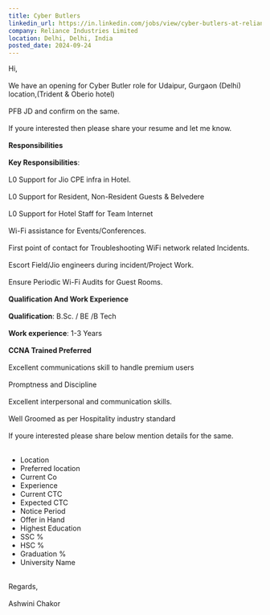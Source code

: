 ```yaml
---
title: Cyber Butlers
linkedin_url: https://in.linkedin.com/jobs/view/cyber-butlers-at-reliance-industries-limited-4032559782?position=6&pageNum=0&refId=gyOlaF9%2FJnTE0BcftTJH5g%3D%3D&trackingId=kAh8H6P5htgQWlWkCoeJRg%3D%3D
company: Reliance Industries Limited
location: Delhi, Delhi, India
posted_date: 2024-09-24
---
```


<div class="description__text description__text--rich">
<section class="show-more-less-html" data-max-lines="5">
<div class="show-more-less-html__markup show-more-less-html__markup--clamp-after-5 relative overflow-hidden">
          Hi,<br/><br/>We have an opening for Cyber Butler role for Udaipur, Gurgaon (Delhi) location,(Trident &amp; Oberio hotel)<br/><br/>PFB JD and confirm on the same.<br/><br/>If youre interested then please share your resume and let me know.<br/><br/><strong>Responsibilities<br/><br/></strong><strong>Key Responsibilities</strong>:<br/><br/>L0 Support for Jio CPE infra in Hotel.<br/><br/>L0 Support for Resident, Non-Resident Guests &amp; Belvedere<br/><br/>L0 Support for Hotel Staff for Team Internet<br/><br/>Wi-Fi assistance for Events/Conferences.<br/><br/>First point of contact for Troubleshooting WiFi network related Incidents.<br/><br/>Escort Field/Jio engineers during incident/Project Work.<br/><br/>Ensure Periodic Wi-Fi Audits for Guest Rooms.<br/><br/><strong>Qualification And Work Experience<br/><br/></strong><strong>Qualification</strong>: B.Sc. / BE /B Tech<br/><br/><strong>Work experience</strong>: 1-3 Years<br/><br/><strong>CCNA Trained Preferred<br/><br/></strong>Excellent communications skill to handle premium users<br/><br/>Promptness and Discipline<br/><br/>Excellent interpersonal and communication skills.<br/><br/>Well Groomed as per Hospitality industry standard<br/><br/>If youre interested please share below mention details for the same.<br/><br/><ul><li>Location</li><li>Preferred location</li><li>Current Co</li><li>Experience</li><li>Current CTC</li><li>Expected CTC</li><li>Notice Period</li><li>Offer in Hand</li><li>Highest Education</li><li>SSC %</li><li>HSC %</li><li>Graduation %</li><li>University Name<br/><br/></li></ul>Regards,<br/><br/>Ashwini Chakor
        </div>


<!-- --> </section>
</div>